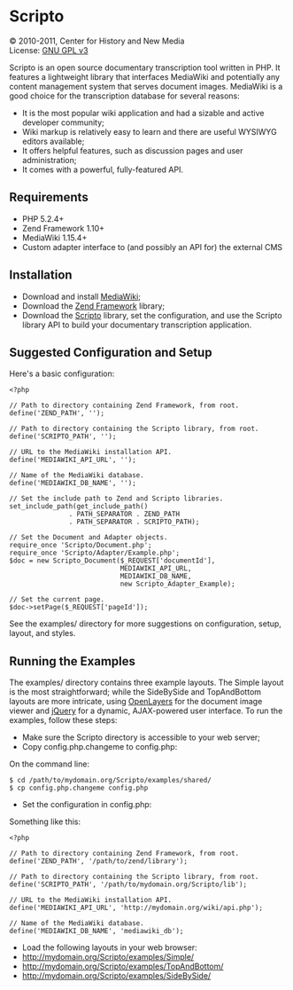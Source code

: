 Scripto
=============

&copy; 2010-2011, Center for History and New Media  
License: [GNU GPL v3](http://www.gnu.org/licenses/gpl-3.0.txt)

Scripto is an open source documentary transcription tool written in PHP. It 
features a lightweight library that interfaces MediaWiki and potentially any 
content management system that serves document images. MediaWiki is a good 
choice for the transcription database for several reasons:

* It is the most popular wiki application and had a sizable and active developer 
  community;
* Wiki markup is relatively easy to learn and there are useful WYSIWYG editors 
  available;
* It offers helpful features, such as discussion pages and user administration;
* It comes with a powerful, fully-featured API.

Requirements
-------------

* PHP 5.2.4+
* Zend Framework 1.10+
* MediaWiki 1.15.4+
* Custom adapter interface to (and possibly an API for) the external CMS

Installation
-------------

* Download and install [MediaWiki](http://www.mediawiki.org/wiki/MediaWiki);
* Download the [Zend Framework](http://framework.zend.com/) library;
* Download the [Scripto](https://github.com/chnm/Scripto) library, set the 
  configuration, and use the Scripto library API to build your documentary 
  transcription application.

Suggested Configuration and Setup
-------------

Here's a basic configuration:

    <?php
    
    // Path to directory containing Zend Framework, from root.
    define('ZEND_PATH', '');

    // Path to directory containing the Scripto library, from root.
    define('SCRIPTO_PATH', '');

    // URL to the MediaWiki installation API.
    define('MEDIAWIKI_API_URL', '');

    // Name of the MediaWiki database.
    define('MEDIAWIKI_DB_NAME', '');

    // Set the include path to Zend and Scripto libraries.
    set_include_path(get_include_path() 
                   . PATH_SEPARATOR . ZEND_PATH 
                   . PATH_SEPARATOR . SCRIPTO_PATH);
    
    // Set the Document and Adapter objects.
    require_once 'Scripto/Document.php';
    require_once 'Scripto/Adapter/Example.php';
    $doc = new Scripto_Document($_REQUEST['documentId'], 
                                MEDIAWIKI_API_URL, 
                                MEDIAWIKI_DB_NAME, 
                                new Scripto_Adapter_Example);
    
    // Set the current page.
    $doc->setPage($_REQUEST['pageId']);

See the examples/ directory for more suggestions on configuration, setup, 
layout, and styles.

Running the Examples
-------------

The examples/ directory contains three example layouts. The Simple layout is the 
most straightforward; while the SideBySide and TopAndBottom layouts are more 
intricate, using [OpenLayers](http://openlayers.org/) for the document image 
viewer and [jQuery](http://jquery.com/) for a dynamic, AJAX-powered user 
interface. To run the examples, follow these steps:

* Make sure the Scripto directory is accessible to your web server;
* Copy config.php.changeme to config.php:

On the command line:

    $ cd /path/to/mydomain.org/Scripto/examples/shared/
    $ cp config.php.changeme config.php

* Set the configuration in config.php:

Something like this:

    <?php
    
    // Path to directory containing Zend Framework, from root.
    define('ZEND_PATH', '/path/to/zend/library');
    
    // Path to directory containing the Scripto library, from root.
    define('SCRIPTO_PATH', '/path/to/mydomain.org/Scripto/lib');
    
    // URL to the MediaWiki installation API.
    define('MEDIAWIKI_API_URL', 'http://mydomain.org/wiki/api.php');
    
    // Name of the MediaWiki database.
    define('MEDIAWIKI_DB_NAME', 'mediawiki_db');

* Load the following layouts in your web browser:
 * http://mydomain.org/Scripto/examples/Simple/
 * http://mydomain.org/Scripto/examples/TopAndBottom/
 * http://mydomain.org/Scripto/examples/SideBySide/

